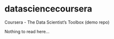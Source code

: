 # datasciencecoursera
Coursera - The Data Scientist’s Toolbox (demo repo) <p>
Nothing to read here...
